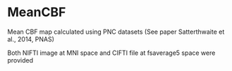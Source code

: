 # MeanCBF

Mean CBF map calculated using PNC datasets (See paper Satterthwaite et al., 2014, PNAS)

Both NIFTI image at MNI space and CIFTI file at fsaverage5 space were provided
